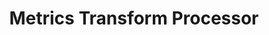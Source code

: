 ---
title: Metrics Transform Processor
registryType: processor
isThirdParty: false
language: collector
tags:
  - go
  - processor
  - collector
repo: https://github.com/open-telemetry/opentelemetry-collector-contrib/tree/main/processor/metricstransformprocessor
license: Apache 2.0
description: The Metrics Transform Processor for the OpenTelemetry Collector can be used to rename metrics, and add, rename or delete label keys and values. It can also be used to perform aggregations on metrics across labels or label values.
authors: OpenTelemetry Authors
otVersion: latest
---